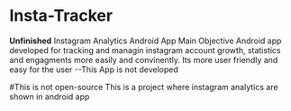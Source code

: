 # Insta-Tracker
**Unfinished**
Instagram Analytics Android App
Main Objective
Android app developed for tracking and managin instagram account growth, statistics and engagments more easily and convinently. Its more user friendly and easy for the user
--This App is not developed

#This is not open-source
This is a project where instagram analytics are shown in android app
